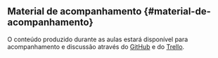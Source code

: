 ## Material de acompanhamento {#material-de-acompanhamento}

O conteúdo produzido durante as aulas estará disponível para acompanhamento e discussão através do [GitHub](https://github.com/inatel) e do [Trello](https://trello.com/b/dCIYsPDW/dm107-aws-concepts-and-web-services-with-java-platform-and-nodejs).